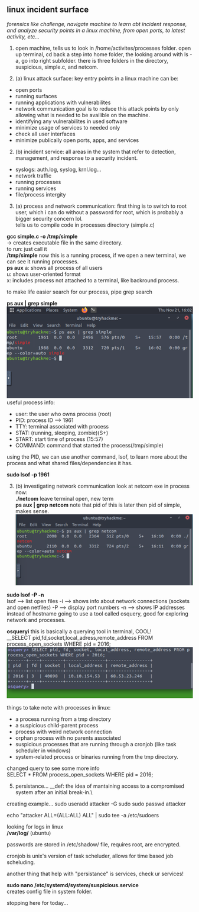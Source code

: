 ## linux incident surface ##
*forensics like challenge, navigate machine to learn abt incident response, and analyze security points in a linux machine, from open ports, to latest activity, etc...*

1. open machine, tells us to look in /home/activites/processes folder.
open up terminal, cd back a step into home folder, the looking around with ls -a, go into right subfolder. there is three folders in the directory, suspicious, simple.c, and netcom. <br>

2. (a) linux attack surface:
key entry points in a linux machine can be:
- open ports
- running surfaces
- running applications with vulnerabilites
- network communication
goal is to reduce this attack points by only allowing what is needed to be availible on the machine. <br>
- identifying any vulnerabilites in used software
- minimize usage of services to needed only
- check all user interfaces
- minimize publically open ports, apps, and services

2. (b) incident service:
all areas in the system that refer to detection, management, and response to a security incident. 
- syslogs: auth.log, syslog, krnl.log...
- network traffic
- running processes
- running services
- file/process intergity 

3. (a) process and network communication:
first thing is to switch to root user, which i can do without a password for root, which is probably a bigger security concern lol. <br>
tells us to compile code in processes directory (simple.c)

__gcc simple.c -o /tmp/simple__      <br>
-> creates executable file in the same directory.<br>
to run: just call it <br>
__/tmp/simple__
now this is a running process, if we open a new terminal, we can see it running processes.<br>
__ps aux__
a: shows all process of all users <br>
u: shows user-oriented format <br>
x: includes process not attached to a terminal, like backround process. <br>

to make life easier search for our process, pipe grep search <br>

__ps aux | grep simple__    
![img2](images/..lir.png)
useful process info:
- user: the user who owns process (root)
- PID: process ID --> 1961
- TTY: terminal associated with process
- STAT: (running, sleeping, zombie)(S+)
- START: start time of process (15:57)
- COMMAND: command that started the process(/tmp/simple)

using the PID, we can use another command, lsof, to learn more about the process and what shared files/dependencies it has. <br>

__sudo lsof -p 1961__

3. (b) investigating network communication
look at netcom exe in process now: <br>
__./netcom__    leave terminal open, new term <br>
__ps aux | grep netcom__      note that pid of this is later then pid of simple, makes sense. <br>
![img2](images/..lir2.png)

__sudo lsof -P -n__<br>
lsof --> list open files
-i --> shows info about network connections (sockets and open netfiles)
-P --> display port numbers
-n --> shows IP addresses instead of hostname
going to use a tool called osquery, good for exploring network and processes.

__osqueryi__
this is basically a querying tool in terminal, COOL!<br>
__SELECT pid,fd,socket,local_adress,remote_address FROM process_open_sockets WHERE pid = 2016;
![img3](images/..lir3.png)

things to take note with processes in linux:
- a process running from a tmp directory
- a suspicious child-parent process 
- process with weird network connection
- orphan process with no parents associated 
- suspicious processes that are running through a cronjob (like task scheduler in windows)
- system-related process or binaries running from the tmp directory.

changed query to see some more info <br>
SELECT * FROM process_open_sockets WHERE pid = 2016;

5. persistance...
__def: the idea of mantaining access to a compromised system after an initial break-in.\

creating example...
sudo useradd attacker -G sudo
sudo passwd attacker

echo "attacker ALL=(ALL:ALL) ALL" | sudo tee -a /etc/sudoers

looking for logs in linux <br>
__/var/log/__    (ubuntu)

passwords are stored in /etc/shadow/ file, requires root, are encrypted. <br>

cronjob is unix's version of task scheluder, allows for time based job scheluding. <br>

another thing that help with "persistance" is services, check ur services! <br>

__sudo nano /etc/systemd/system/suspicious.service__ <br>
creates config file in system folder.

stopping here for today... <br>